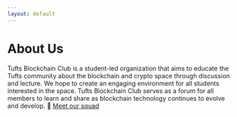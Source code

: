 ```yaml
---
layout: default
---
```


# [](#header-1) About Us

Tufts Blockchain Club is a student-led organization that aims to educate the Tufts community about the blockchain and crypto space through discussion and lecture. We hope to create an engaging environment for all students interested in the space. Tufts Blockchain Club serves as a forum for all members to learn and share as blockchain technology continues to evolve and develop. 👋 [Meet our squad](squad)
